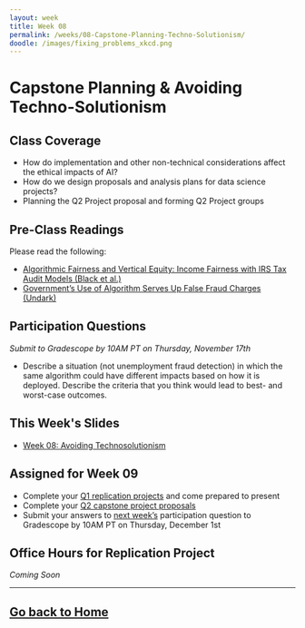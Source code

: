 ```yaml
---
layout: week
title: Week 08
permalink: /weeks/08-Capstone-Planning-Techno-Solutionism/
doodle: /images/fixing_problems_xkcd.png
---
```


# Capstone Planning & Avoiding Techno-Solutionism

## Class Coverage
* How do implementation and other non-technical considerations affect the ethical impacts of AI? 
* How do we design proposals and analysis plans for data science projects?
* Planning the Q2 Project proposal and forming Q2 Project groups

## Pre-Class Readings
Please read the following:
* [Algorithmic Fairness and Vertical Equity: Income Fairness with IRS Tax Audit Models (Black et al.)](https://arxiv.org/abs/2206.09875)
* [Government’s Use of Algorithm Serves Up False Fraud Charges (Undark)](https://undark.org/2020/06/01/michigan-unemployment-fraud-algorithm/)

## Participation Questions 
_Submit to Gradescope by 10AM PT on Thursday, November 17th_
* Describe a situation (not unemployment fraud detection) in which the same algorithm could have different impacts based on how it is deployed. Describe the criteria that you think would lead to best- and worst-case outcomes.

## This Week's Slides
* [Week 08: Avoiding Technosolutionism](https://github.com/deloitte-capstone/responsible-ai/blob/master/notes/week-08/Week%208%20-%20Q2%20Plan%20and%20Avoiding%20Technosolutionism.pdf)

## Assigned for Week 09
* Complete your [Q1 replication projects](https://dsc-capstone.github.io/assignments/projects/q1/) and come prepared to present
* Complete your [Q2 capstone project proposals](https://dsc-capstone.github.io/assignments/projects/q2-proposal/)
* Submit your answers to [next week’s](https://deloitte-capstone.github.io/responsible-ai/weeks/09-Q1-Replication-Presentations/) participation question to Gradescope by 10AM PT on Thursday, December 1st

## Office Hours for Replication Project
*Coming Soon*

---
[Go back to Home](https://deloitte-capstone.github.io/responsible-ai/)
---

